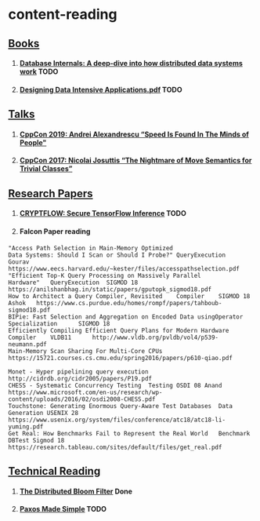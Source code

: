 # content-reading

## <u>Books</u>

1. #### [Database Internals: A deep-dive into how distributed data systems work](https://pdfget.com/pdf-epub-database-internals-a-deep-dive-into-how-distributed-data-systems-work-download/) TODO
2. #### [Designing Data Intensive Applications.pdf](http://oss.lanjingdejia.com/file/2018/9/9ad24578de98433a8005fc6484f57985-Designing.DataIntensive.Applications.pdf) TODO


## <u>Talks</u>

1. #### [CppCon 2019: Andrei Alexandrescu “Speed Is Found In The Minds of People"](https://www.youtube.com/watch?v=FJJTYQYB1JQ)
2. #### [CppCon 2017: Nicolai Josuttis “The Nightmare of Move Semantics for Trivial Classes”](https://www.youtube.com/watch?v=PNRju6_yn3o)
  
  
## <u>Research Papers</u>

1. #### [CRYPTFLOW: Secure TensorFlow Inference](https://arxiv.org/pdf/1909.07814.pdf) TODO

2. #### Falcon Paper reading
```
"Access Path Selection in Main-Memory Optimized
Data Systems: Should I Scan or Should I Probe?"	QueryExecution		Gourav	https://www.eecs.harvard.edu/~kester/files/accesspathselection.pdf
"Efficient Top-K Query Processing on Massively Parallel
Hardware"	QueryExecution	SIGMOD 18		https://anilshanbhag.in/static/papers/gputopk_sigmod18.pdf
How to Architect a Query Compiler, Revisited	Compiler	SIGMOD 18	Ashok	https://www.cs.purdue.edu/homes/rompf/papers/tahboub-sigmod18.pdf
BIPie: Fast Selection and Aggregation on Encoded Data usingOperator Specialization		SIGMOD 18		
Efficiently Compiling Efficient Query Plans for Modern Hardware	Compiler	VLDB11		http://www.vldb.org/pvldb/vol4/p539-neumann.pdf
Main-Memory Scan Sharing For Multi-Core CPUs				https://15721.courses.cs.cmu.edu/spring2016/papers/p610-qiao.pdf
				
Monet - Hyper pipelining query execution				http://cidrdb.org/cidr2005/papers/P19.pdf
CHESS - Systematic Concurrency Testing	Testing	OSDI 08	Anand	https://www.microsoft.com/en-us/research/wp-content/uploads/2016/02/osdi2008-CHESS.pdf
Touchstone: Generating Enormous Query-Aware Test Databases	Data Generation	USENIX 28		https://www.usenix.org/system/files/conference/atc18/atc18-li-yuming.pdf
Get Real: How Benchmarks Fail to Represent the Real World	Benchmark	DBTest Sigmod 18		https://research.tableau.com/sites/default/files/get_real.pdf
```

## <u>Technical Reading</u>


1. #### [The Distributed Bloom Filter](https://arxiv.org/pdf/1910.07782.pdf) Done
2. #### [Paxos Made Simple](https://www.microsoft.com/en-us/research/uploads/prod/2016/12/paxos-simple-Copy.pdf) TODO
